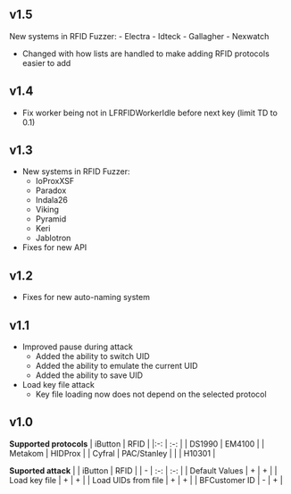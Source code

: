 ## v1.5
New systems in RFID Fuzzer:
    - Electra
    - Idteck
    - Gallagher
    - Nexwatch
- Changed with how lists are handled to make adding RFID protocols easier to add
## v1.4
- Fix worker being not in LFRFIDWorkerIdle before next key (limit TD to 0.1)
## v1.3
- New systems in RFID Fuzzer:
    - IoProxXSF
    - Paradox
    - Indala26
    - Viking
    - Pyramid
    - Keri
    - Jablotron
- Fixes for new API
## v1.2
- Fixes for new auto-naming system
## v1.1
- Improved pause during attack
    - Added the ability to switch UID
    - Added the ability to emulate the current UID
    - Added the ability to save UID
- Load key file attack
    - Key file loading now does not depend on the selected protocol

## v1.0

**Supported protocols**
| iButton | RFID        |
|:-:      | :-:         |
| DS1990  | EM4100      |
| Metakom | HIDProx     |
| Cyfral  | PAC/Stanley |
|         | H10301      |

**Suported attack**
|                     | iButton | RFID |
| -                   | :-:     | :-:  |
| Default Values      | +       | +    |
| Load key file       | +       | +    |
| Load UIDs from file | +       | +    |
| BFCustomer ID       | -       | +    |
